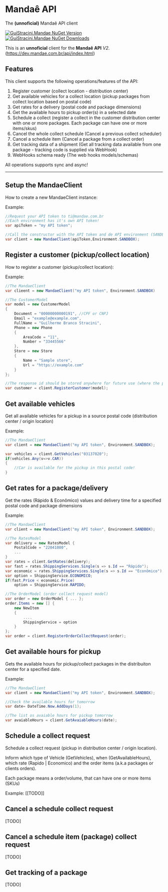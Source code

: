 # Mandaê API
The **(unnoficial)** Mandaê API client

[![GuiStracini.Mandae NuGet Version](https://img.shields.io/nuget/v/GuiStracini.Mandae.svg)](https://nuget.com/GuiStracini.Mandae/)
[![GuiStracini.Mandae NuGet Downloads](https://img.shields.io/nuget/dt/GuiStracini.Mandae.svg)](https://nuget.com/GuiStracini.Mandae/)

This is an **unnoficial** client for the **Mandaê API** *V2*.
(https://dev.mandae.com.br/api/index.html)

## Features ##

This client supports the following operations/features of the API:
 1. Register customer (collect location - distribution center)
 2. Get available vehicles for a collect location (pickup packages from collect location based on postal code) 
 3. Get rates for a delivery (postal code and package dimensions)
 4. Get the available hours to pickup order(s) in a selected date
 5. Schedule a collect (register a collect in the customer distribution center with one or more packages. Each package can have one or more items/skus)
 5. Cancel the whole collect schedule (Cancel a previous collect scheduler)
 6. Cancel a schedule item (Cancel a package from a collect order)
 7. Get tracking data of a shipment (Get all tracking data available from one package - tracking code is supplied via WebHook)
 8. WebHooks schema ready (The web hooks models/schemas)

 All operations supports sync and async!

----------


## Setup the MandaeClient ##

How to create a new MandaeClient instance:

Example:
```csharp
//Request your API token to ti@mandae.com.br 
//Each environment has it's own API token!
var apiToken = "my API token";

//Call the constructor with the API token and de API environment (SANDBOX | PRODUCTION).
var client = new MandaeClient(apiToken,Environment.SANDBOX);
```

## Register a customer (pickup/collect location) ##

How to register a customer (pickup/collect location):

Example:
```csharp
//The MandaeClient
var clieent = new MandaeClient("my API token", Environment.SANDBOX)

//The CustomerModel
var model = new CustomerModel 
{
    Document = "00000000000191", //CPF or CNPJ
    Email = "example@example.com",
    FullName = "Guilherme Branco Stracini",
    Phone = new Phone 
    {
        AreaCode = "11",
        Number = "33445566"
    },
    Store = new Store 
    {
        Name = "Sample store",
        Url = "https://example.com"
    }
};

//The response id should be stored anywhere for future use (where the packages will be collected). This id is used in the RegisterOrder method
var customer = client.RegisterCustomer(model);   
```

## Get available vehicles ##

Get all available vehicles for a pickup in a source postal code (distribution center / origin location)

Example:
```csharp
//The MandaeClient
var client = new MandaeClient("my API token", Environment.SANDBOX);

var vehicles = client.GetVehicles("03137020");
if(vehicles.Any(v=>v.CAR))
{
    //Car is available for the pickup in this postal code!
}
```

## Get rates for a package/delivery ##

Get the rates (Rápido & Econômico) values and delivery time for a specified postal code and package dimensions

Example:
```csharp
//The MandaeClient
var client = new MandaeClient("my API token", Environment.SANDBOX);

//The RatesModel
var delivery = new RatesModel {
	PostalCode = "22041080",
	...
}
var rates = client.GetRates(delivery);
var fast = rates.ShippingServices.Single(s => s.Id == "Rápido");
var economic = rates.ShippingServices.Single(s => s.Id == "Econômico");
var option = ShippingService.ECONOMICO;
if(fast.Price < economic.Price)
    option = ShippingService.RAPIDO;

//The OrderModel (order collect request model)
var order = new OrderModel { ... };
order.Items = new [] {
    new NewItem 
    {
        ....
        ShippingService = option
    }
};
var order = client.RegisterOrderCollectRequest(order);
```

## Get available hours for pickup ##

Gets the available hours for pickup/collect packages in the distribuiton center for a specified date.

Example:
```csharp
//The MandaeClient
var client = new MandaeClient("my API token", Environment.SANDBOX);

//Check the available hours for tomorrow
var date= DateTime.Now.AddDays(1);

//The list os avaiable hours for pickup tomorrow
var avaiableHours = client.GetAvaiableHours(date);
```

## Schedule a collect request ##

Schedule a collect request (pickup in distribution center / origin location).

Inform which type of Vehicle (GetVehicles), when (GetAvailableHours), which rate (Rapido | Economico) and the order items (a.k.a packages or clients orders).

Each package means a order/volume, that can have one or more items (SKUs)

Example: [[TODO]]

## Cancel a schedule collect request ##

[TODO]

## Cancel a schedule item (package) collect request ##

[TODO]

## Get tracking of a package ##

[TODO]